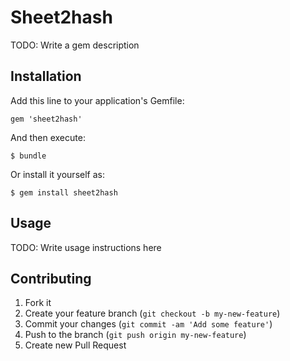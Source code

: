 # Sheet2hash

TODO: Write a gem description

## Installation

Add this line to your application's Gemfile:

    gem 'sheet2hash'

And then execute:

    $ bundle

Or install it yourself as:

    $ gem install sheet2hash

## Usage

TODO: Write usage instructions here

## Contributing

1. Fork it
2. Create your feature branch (`git checkout -b my-new-feature`)
3. Commit your changes (`git commit -am 'Add some feature'`)
4. Push to the branch (`git push origin my-new-feature`)
5. Create new Pull Request
